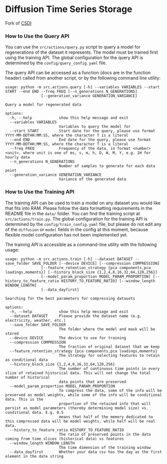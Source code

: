 # Diffusion Time Series Storage
Fork of [CSDI](https://github.com/ermongroup/CSDI)

### How to Use the Query API

You can use the `src/actions/query.py` script to query a model for regenerations of the dataset it represents. The model must be trained first using the training API. The global configuration for the query API is determined by the `config/query_config.yaml` file.

The query API can be accessed as a function (docs are in the function header) called from another script, or by the following command line utility:

```
usage: python -m src.actions.query [-h] --variables VARIABLES --start START --end END --freq FREQ [--n_generations N_GENERATIONS]
                [--generation_variance GENERATION_VARIANCE]

Query a model for regenerated data

options:
  -h, --help            show this help message and exit
  --variables VARIABLES
                        Variables to query the model for
  --start START         Start date for the query, please use format YYYY-MM-DDTHH:MM:SS, where the character T is a literal
  --end END             End date for the query, please use format YYYY-MM-DDTHH:MM:SS, where the character T is a literal
  --freq FREQ           Frequency of the data, in format <number><unit>, where unit is one of ms, s, m, h, D, W, M, Y, e.g. 1H for hourly data
  --n_generations N_GENERATIONS
                        Number of samples to generate for each data point
  --generation_variance GENERATION_VARIANCE
                        Variance of the generated data
```

### How to Use the Training API

The training API can be used to train a model on any dataset you would like that fits into RAM. Please follow the data formatting requirements in the README file in the `data/` folder. You can find the training script at `src/actions/train.py`. The global configuration for the training API is determined by the `config/train_config.yaml` file, but please do not edit any of the `diffusion` or `model` fields in the config at this moment, because flexible model configuration has not been implemented yet.

The training API is accessible as a command-line utility with the following usage:

```
usage: python -m src.actions.train [-h] --dataset DATASET --save_folder SAVE_FOLDER [--device DEVICE] [--compression COMPRESSION]
                [--feature_retention_strategy {pca components,pca loadings,moments}] [--history_block_size {1,2,4,8,16,32,64,128,256}]
                [--model_param_proportion MODEL_PARAM_PROPORTION] [--history_to_feature_ratio HISTORY_TO_FEATURE_RATIO] [--window_length WINDOW_LENGTH]
                [--data_dayfirst]

Searching for the best parameters for compressing datasets

options:
  -h, --help            show this help message and exit
  --dataset DATASET     Please provide the dataset name (e.g. electricity, weather, etc.)
  --save_folder SAVE_FOLDER
                        The folder where the model and mask will be stored
  --device DEVICE       The device to use for training
  --compression COMPRESSION
                        The fraction of original dataset that we keep
  --feature_retention_strategy {pca components,pca loadings,moments}
                        The strategy for selecting features to retain as conditional data
  --history_block_size {1,2,4,8,16,32,64,128,256}
                        The number of continuous time points in every slize of retained historical data. This will not change the total number of historical
                        data points that are preserved
  --model_param_proportion MODEL_PARAM_PROPORTION
                        To compress the data, some of the info will be preserved as model weights, while some of the info will be conditional data. This is the
                        proportion of the retained info that will persist as model parameters (thereby determining model size) vs. conditional data. E.g. 0.5
                        means that half of the memory dedicated to this compressed data will be model weights, while half will be real data.
  --history_to_feature_ratio HISTORY_TO_FEATURE_RATIO
                        The ratio of preserved points in the data coming from time slices (historical data) vs features
  --window_length WINDOW_LENGTH
                        The time dimension of the training window
  --data_dayfirst       Whether your data csv has the day as the first element in the date string
```
